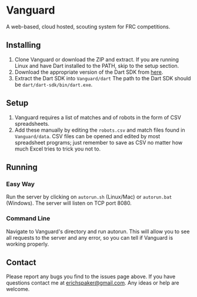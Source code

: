 # Vanguard
A web-based, cloud hosted, scouting system for FRC competitions.

## Installing
1. Clone Vanguard or download the ZIP and extract. If you are running Linux and have Dart installed to the PATH, skip to the setup section.
2. Download the appropriate version of the Dart SDK from [here](https://www.dartlang.org/tools/download.html).
3. Extract the Dart SDK into `Vanguard/dart` The path to the Dart SDK should be `dart/dart-sdk/bin/dart.exe`.

## Setup
1. Vanguard requires a list of matches and of robots in the form of CSV spreadsheets.
2. Add these manually by editing the `robots.csv` and match files found in `Vanguard/data`. CSV files can be opened and edited by most spreadsheet programs; just remember to save as CSV no matter how much Excel tries to trick you not to.

## Running

### Easy Way

Run the server by clicking on `autorun.sh` (Linux/Mac) or `autorun.bat` (Windows).
The server will listen on TCP port 8080.

### Command Line

Navigate to Vanguard's directory and run autorun.
This will allow you to see all requests to the server and any error, so you can tell if Vanguard is working properly.

## Contact
Please report any bugs you find to the issues page above.
If you have questions contact me at erichspaker@gmail.com.
Any ideas or help are welcome.
